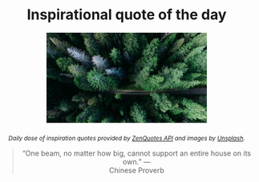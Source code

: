 
<div align="center">

# Inspirational quote of the day

<img src="./data/photo.jpeg" alt="Beautiful nature photo" width="320" height="180">

<sub><i>Daily dose of inspiration quotes provided by [ZenQuotes API](https://zenquotes.io/) and images by [Unsplash](https://unsplash.com/).</i></sub>


<blockquote>&ldquo;One beam, no matter how big, cannot support an entire house on its own.&rdquo; &mdash; <footer>Chinese Proverb</footer></blockquote>

</div>
